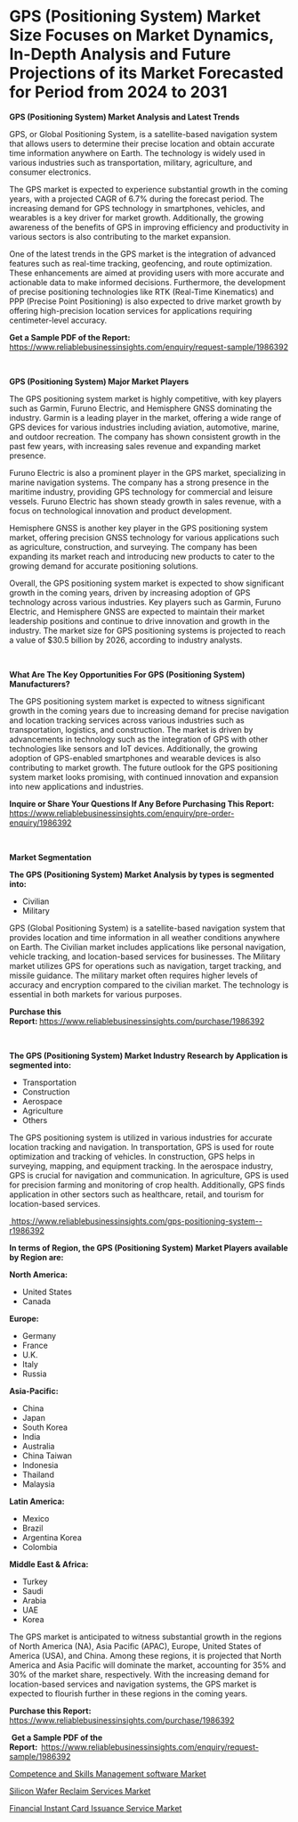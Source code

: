 <p><h1>GPS (Positioning System) Market Size Focuses on Market Dynamics, In-Depth Analysis and Future Projections of its Market Forecasted for Period from 2024 to 2031</h1></p><p><strong>GPS (Positioning System) Market Analysis and Latest Trends</strong></p>
<p><p>GPS, or Global Positioning System, is a satellite-based navigation system that allows users to determine their precise location and obtain accurate time information anywhere on Earth. The technology is widely used in various industries such as transportation, military, agriculture, and consumer electronics.</p><p>The GPS market is expected to experience substantial growth in the coming years, with a projected CAGR of 6.7% during the forecast period. The increasing demand for GPS technology in smartphones, vehicles, and wearables is a key driver for market growth. Additionally, the growing awareness of the benefits of GPS in improving efficiency and productivity in various sectors is also contributing to the market expansion.</p><p>One of the latest trends in the GPS market is the integration of advanced features such as real-time tracking, geofencing, and route optimization. These enhancements are aimed at providing users with more accurate and actionable data to make informed decisions. Furthermore, the development of precise positioning technologies like RTK (Real-Time Kinematics) and PPP (Precise Point Positioning) is also expected to drive market growth by offering high-precision location services for applications requiring centimeter-level accuracy.</p></p>
<p><strong>Get a Sample PDF of the Report:&nbsp;</strong> <a href="https://www.reliablebusinessinsights.com/enquiry/request-sample/1986392">https://www.reliablebusinessinsights.com/enquiry/request-sample/1986392</a></p>
<p>&nbsp;</p>
<p><strong>GPS (Positioning System) Major Market Players</strong></p>
<p><p>The GPS positioning system market is highly competitive, with key players such as Garmin, Furuno Electric, and Hemisphere GNSS dominating the industry. Garmin is a leading player in the market, offering a wide range of GPS devices for various industries including aviation, automotive, marine, and outdoor recreation. The company has shown consistent growth in the past few years, with increasing sales revenue and expanding market presence.</p><p>Furuno Electric is also a prominent player in the GPS market, specializing in marine navigation systems. The company has a strong presence in the maritime industry, providing GPS technology for commercial and leisure vessels. Furuno Electric has shown steady growth in sales revenue, with a focus on technological innovation and product development.</p><p>Hemisphere GNSS is another key player in the GPS positioning system market, offering precision GNSS technology for various applications such as agriculture, construction, and surveying. The company has been expanding its market reach and introducing new products to cater to the growing demand for accurate positioning solutions.</p><p>Overall, the GPS positioning system market is expected to show significant growth in the coming years, driven by increasing adoption of GPS technology across various industries. Key players such as Garmin, Furuno Electric, and Hemisphere GNSS are expected to maintain their market leadership positions and continue to drive innovation and growth in the industry. The market size for GPS positioning systems is projected to reach a value of $30.5 billion by 2026, according to industry analysts.</p></p>
<p>&nbsp;</p>
<p><strong>What Are The Key Opportunities For GPS (Positioning System) Manufacturers?</strong></p>
<p><p>The GPS positioning system market is expected to witness significant growth in the coming years due to increasing demand for precise navigation and location tracking services across various industries such as transportation, logistics, and construction. The market is driven by advancements in technology such as the integration of GPS with other technologies like sensors and IoT devices. Additionally, the growing adoption of GPS-enabled smartphones and wearable devices is also contributing to market growth. The future outlook for the GPS positioning system market looks promising, with continued innovation and expansion into new applications and industries.</p></p>
<p><strong>Inquire or Share Your Questions If Any Before Purchasing This Report:</strong> <a href="https://www.reliablebusinessinsights.com/enquiry/pre-order-enquiry/1986392">https://www.reliablebusinessinsights.com/enquiry/pre-order-enquiry/1986392</a></p>
<p>&nbsp;</p>
<p><strong>Market Segmentation</strong></p>
<p><strong>The GPS (Positioning System) Market Analysis by types is segmented into:</strong></p>
<p><ul><li>Civilian</li><li>Military</li></ul></p>
<p><p>GPS (Global Positioning System) is a satellite-based navigation system that provides location and time information in all weather conditions anywhere on Earth. The Civilian market includes applications like personal navigation, vehicle tracking, and location-based services for businesses. The Military market utilizes GPS for operations such as navigation, target tracking, and missile guidance. The military market often requires higher levels of accuracy and encryption compared to the civilian market. The technology is essential in both markets for various purposes.</p></p>
<p><strong>Purchase this Report:&nbsp;</strong><a href="https://www.reliablebusinessinsights.com/purchase/1986392">https://www.reliablebusinessinsights.com/purchase/1986392</a></p>
<p>&nbsp;</p>
<p><strong>The GPS (Positioning System) Market Industry Research by Application is segmented into:</strong></p>
<p><ul><li>Transportation</li><li>Construction</li><li>Aerospace</li><li>Agriculture</li><li>Others</li></ul></p>
<p><p>The GPS positioning system is utilized in various industries for accurate location tracking and navigation. In transportation, GPS is used for route optimization and tracking of vehicles. In construction, GPS helps in surveying, mapping, and equipment tracking. In the aerospace industry, GPS is crucial for navigation and communication. In agriculture, GPS is used for precision farming and monitoring of crop health. Additionally, GPS finds application in other sectors such as healthcare, retail, and tourism for location-based services.</p></p>
<p><a href="https://www.reliablebusinessinsights.com/gps-positioning-system--r1986392">&nbsp;https://www.reliablebusinessinsights.com/gps-positioning-system--r1986392</a></p>
<p><strong>In terms of Region, the GPS (Positioning System) Market Players available by Region are:</strong></p>
<p>
    <p> <strong> North America: </strong>
        <ul>
            <li>United States</li>
            <li>Canada</li>
        </ul>
        </p> 
    <p> <strong> Europe: </strong>
        <ul>
            <li>Germany</li>
            <li>France</li>
            <li>U.K.</li>
            <li>Italy</li>
            <li>Russia</li>
        </ul>
        </p> 
    <p> <strong> Asia-Pacific: </strong>
        <ul>
            <li>China</li>
            <li>Japan</li>
            <li>South Korea</li>
            <li>India</li>
            <li>Australia</li>
            <li>China Taiwan</li>
            <li>Indonesia</li>
            <li>Thailand</li>
            <li>Malaysia</li>
        </ul>
        </p> 
    <p> <strong> Latin America: </strong>
        <ul>
            <li>Mexico</li>
            <li>Brazil</li>
            <li>Argentina Korea</li>
            <li>Colombia</li>
        </ul>
        </p> 
    <p> <strong> Middle East & Africa: </strong>
        <ul>
            <li>Turkey</li>
            <li>Saudi</li>
            <li>Arabia</li>
            <li>UAE</li>
            <li>Korea</li>
        </ul>
    </p>
    </p>
<p><p>The GPS market is anticipated to witness substantial growth in the regions of North America (NA), Asia Pacific (APAC), Europe, United States of America (USA), and China. Among these regions, it is projected that North America and Asia Pacific will dominate the market, accounting for 35% and 30% of the market share, respectively. With the increasing demand for location-based services and navigation systems, the GPS market is expected to flourish further in these regions in the coming years.</p></p>
<p><strong>Purchase this Report: </strong><a href="https://www.reliablebusinessinsights.com/purchase/1986392">https://www.reliablebusinessinsights.com/purchase/1986392</a></p>
<p>&nbsp;<strong>Get a Sample PDF of the Report:&nbsp;&nbsp;</strong><a href="https://www.reliablebusinessinsights.com/enquiry/request-sample/1986392">https://www.reliablebusinessinsights.com/enquiry/request-sample/1986392</a></p>
<p><strong></strong></p>
<p><p><a href="https://github.com/janetchuadff364/Market-Research-Report-List-1/blob/main/competence-and-skills-management-software-market.md">Competence and Skills Management software Market</a></p><p><a href="https://github.com/btwcqfvq34/Market-Research-Report-List-1/blob/main/silicon-wafer-reclaim-services-market.md">Silicon Wafer Reclaim Services Market</a></p><p><a href="https://github.com/anggakarna133/Market-Research-Report-List-1/blob/main/financial-instant-card-issuance-service-market.md">Financial Instant Card Issuance Service Market</a></p></p>